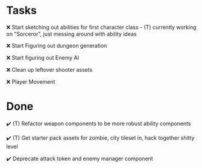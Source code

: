 # Tasks

❌ Start sketching out abilities for first character class
    - (T) currently working on "Sorceror", just messing around with ability ideas

❌ Start Figuring out dungeon generation

❌ Start figuring out Enemy AI

❌ Clean up leftover shooter assets

❌ Player Movement

# Done

✔️ (T) Refactor weapon components to be more robust ability components

✔️ (T) Get starter pack assets for zombie, city tileset in, hack together shitty level

✔️ Deprecate attack token and enemy manager component